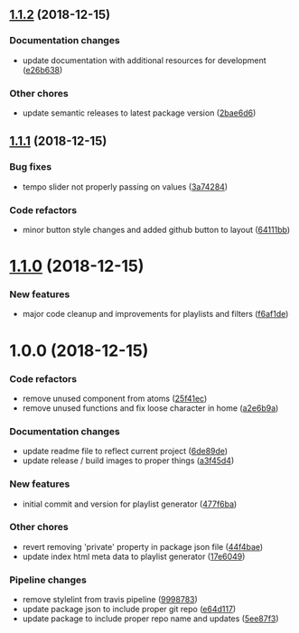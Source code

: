 ## [1.1.2](https://github.com/ItsWendell/playlist-generator-spotify/compare/1.1.1...1.1.2) (2018-12-15)


### Documentation changes

* update documentation with additional resources for development ([e26b638](https://github.com/ItsWendell/playlist-generator-spotify/commit/e26b638))


### Other chores

* update semantic releases to latest package version ([2bae6d6](https://github.com/ItsWendell/playlist-generator-spotify/commit/2bae6d6))

## [1.1.1](https://github.com/ItsWendell/playlist-generator-spotify/compare/1.1.0...1.1.1) (2018-12-15)


### Bug fixes

* tempo slider not properly passing on values ([3a74284](https://github.com/ItsWendell/playlist-generator-spotify/commit/3a74284))


### Code refactors

* minor button style changes and added github button to layout ([64111bb](https://github.com/ItsWendell/playlist-generator-spotify/commit/64111bb))

# [1.1.0](https://github.com/ItsWendell/playlist-generator-spotify/compare/1.0.0...1.1.0) (2018-12-15)


### New features

* major code cleanup and improvements for playlists and filters ([f6af1de](https://github.com/ItsWendell/playlist-generator-spotify/commit/f6af1de))

# 1.0.0 (2018-12-15)


### Code refactors

* remove unused component from atoms ([25f41ec](https://github.com/ItsWendell/playlist-generator-spotify/commit/25f41ec))
* remove unused functions and fix loose character in home ([a2e6b9a](https://github.com/ItsWendell/playlist-generator-spotify/commit/a2e6b9a))


### Documentation changes

* update readme file to reflect current project ([6de89de](https://github.com/ItsWendell/playlist-generator-spotify/commit/6de89de))
* update release / build images to proper things ([a3f45d4](https://github.com/ItsWendell/playlist-generator-spotify/commit/a3f45d4))


### New features

* initial commit and version for playlist generator ([477f6ba](https://github.com/ItsWendell/playlist-generator-spotify/commit/477f6ba))


### Other chores

* revert removing 'private' property in package json file ([44f4bae](https://github.com/ItsWendell/playlist-generator-spotify/commit/44f4bae))
* update index html meta data to playlist generator ([17e6049](https://github.com/ItsWendell/playlist-generator-spotify/commit/17e6049))


### Pipeline changes

* remove stylelint from travis pipeline ([9998783](https://github.com/ItsWendell/playlist-generator-spotify/commit/9998783))
* update package json to include proper git repo ([e64d117](https://github.com/ItsWendell/playlist-generator-spotify/commit/e64d117))
* update package to include proper repo name and updates ([5ee87f3](https://github.com/ItsWendell/playlist-generator-spotify/commit/5ee87f3))
